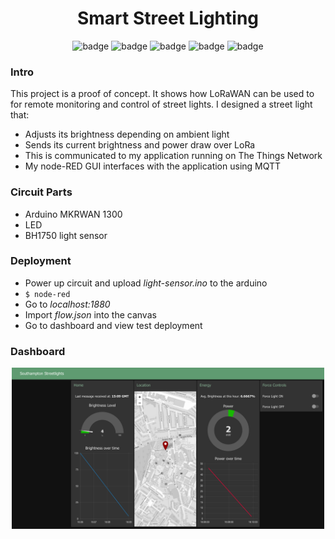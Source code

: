 <div align="center"> <h1>Smart Street Lighting</h1> </div>

<div align="center">
    <img src="https://img.shields.io/github/languages/top/Spratt93/Smart-Streelight?style=for-the-badge" alt="badge">
    <img src="https://img.shields.io/github/languages/count/Spratt93/Smart-Streelight?style=for-the-badge" alt="badge">
    <img src="https://img.shields.io/github/watchers/Spratt93/Smart-Streetlight?style=for-the-badge" alt="badge">
    <img src="https://img.shields.io/badge/-Arduino-00979D?style=for-the-badge&logo=Arduino&logoColor=white" alt="badge">
    <img src="https://img.shields.io/badge/Node--RED-%238F0000.svg?style=for-the-badge&logo=node-red&logoColor=white" alt="badge">
</div>

### Intro
This project is a proof of concept. It shows how LoRaWAN can be
used to for remote monitoring and control of street lights.
I designed a street light that:
- Adjusts its brightness depending on ambient light
- Sends its current brightness and power draw over LoRa
- This is communicated to my application running on The Things Network
- My node-RED GUI interfaces with the application using MQTT

### Circuit Parts
- Arduino MKRWAN 1300 
- LED
- BH1750 light sensor

### Deployment
- Power up circuit and upload *light-sensor.ino* to the arduino
- `$ node-red`
- Go to *localhost:1880*
- Import *flow.json* into the canvas
- Go to dashboard and view test deployment

### Dashboard
<div align="center">
    <img src="./ui-final.png" alt="dashboard" width="500">
</div>

